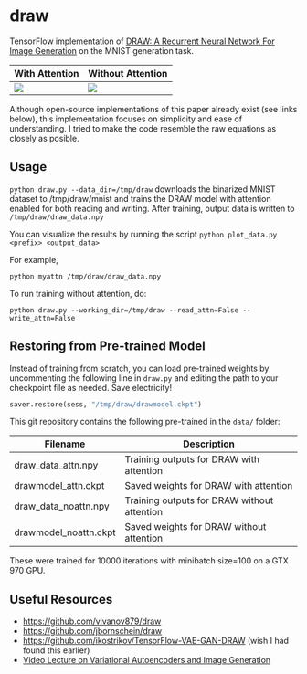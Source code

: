 # draw

TensorFlow implementation of [DRAW: A Recurrent Neural Network For Image Generation](http://arxiv.org/pdf/1502.04623.pdf) on the MNIST generation task.

| With Attention  | Without Attention |
| ------------- | ------------- |
| <img src="http://i.imgur.com/XfAkXPw.gif"> | <img src="http://i.imgur.com/qQUToOy.gif"> |

Although open-source implementations of this paper already exist (see links below), this implementation focuses on simplicity and ease of understanding. I tried to make the code resemble the raw equations as closely as posible.

## Usage

`python draw.py --data_dir=/tmp/draw` downloads the binarized MNIST dataset to /tmp/draw/mnist and trains the DRAW model with attention enabled for both reading and writing. After training, output data is written to `/tmp/draw/draw_data.npy`

You can visualize the results by running the script `python plot_data.py <prefix> <output_data>`

For example, 

`python myattn /tmp/draw/draw_data.npy`

To run training without attention, do:

`python draw.py --working_dir=/tmp/draw --read_attn=False --write_attn=False`

## Restoring from Pre-trained Model

Instead of training from scratch, you can load pre-trained weights by uncommenting the following line in `draw.py` and editing the path to your checkpoint file as needed. Save electricity! 

```python
saver.restore(sess, "/tmp/draw/drawmodel.ckpt")
```

This git repository contains the following pre-trained in the `data/` folder:

| Filename  | Description |
| ------------- | ------------- |
| draw_data_attn.npy | Training outputs for DRAW with attention |
| drawmodel_attn.ckpt | Saved weights for DRAW with attention |
| draw_data_noattn.npy | Training outputs for DRAW without attention |
| drawmodel_noattn.ckpt | Saved weights for DRAW without attention |

These were trained for 10000 iterations with minibatch size=100 on a GTX 970 GPU.

## Useful Resources

- https://github.com/vivanov879/draw
- https://github.com/jbornschein/draw
- https://github.com/ikostrikov/TensorFlow-VAE-GAN-DRAW (wish I had found this earlier)
- [Video Lecture on Variational Autoencoders and Image Generation]( https://www.youtube.com/watch?v=P78QYjWh5sM&list=PLE6Wd9FR--EfW8dtjAuPoTuPcqmOV53Fu&index=3)

